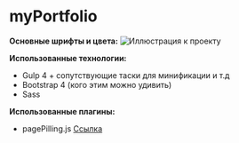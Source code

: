 # myPortfolio
<b>Основные шрифты и цвета:</b>
![Иллюстрация к проекту](https://github.com/sudondie/images/raw/master/PortfolioColors.PNG)

<b>Использованные технологии:</b>
 - Gulp 4 + сопутствующие таски для минификации и т.д
 - Bootstrap 4 (кого этим можно удивить)
 - Sass
 
 <b>Использованные плагины:</b>
 - pagePilling.js [Ссылка](https://github.com/alvarotrigo/pagePiling.js#pagepilingjs)

